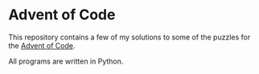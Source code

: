 # Advent of Code

This repository contains a few of my solutions to some of the puzzles for the [Advent of Code][aoc].

All programs are written in Python.

[aoc]: https://adventofcode.com/
